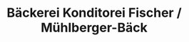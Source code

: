 ---
title: "Bäckerei Konditorei Fischer / Mühlberger-Bäck"
url: /bad-fuessing/baeckerei-konditorei-fischer-muehlberger-baeck/
shop: Bäckerei
---